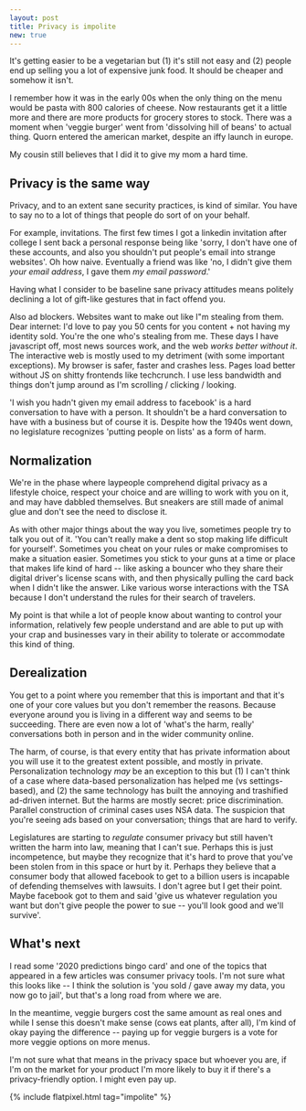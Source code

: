 ```yaml
---
layout: post
title: Privacy is impolite
new: true
---
```


It's getting easier to be a vegetarian but (1) it's still not easy and (2) people end up selling you a lot of expensive junk food. It should be cheaper and somehow it isn't.

I remember how it was in the early 00s when the only thing on the menu would be pasta with 800 calories of cheese. Now restaurants get it a little more and there are more products for grocery stores to stock. There was a moment when 'veggie burger' went from 'dissolving hill of beans' to actual thing. Quorn entered the american market, despite an iffy launch in europe.

My cousin still believes that I did it to give my mom a hard time.

## Privacy is the same way

Privacy, and to an extent sane security practices, is kind of similar. You have to say no to a lot of things that people do sort of on your behalf.

For example, invitations. The first few times I got a linkedin invitation after college I sent back a personal response being like 'sorry, I don't have one of these accounts, and also you shouldn't put people's email into strange websites'. Oh how naive. Eventually a friend was like 'no, I didn't give them *your email address*, I gave them *my email password*.'

Having what I consider to be baseline sane privacy attitudes means politely declining a lot of gift-like gestures that in fact offend you.

Also ad blockers. Websites want to make out like I"m stealing from them. Dear internet: I'd love to pay you 50 cents for you content + not having my identity sold. You're the one who's stealing from me. These days I have javascript off, most news sources work, and the web *works better without it*. The interactive web is mostly used to my detriment (with some important exceptions). My browser is safer, faster and crashes less. Pages load better without JS on shitty frontends like techcrunch. I use less bandwidth and things don't jump around as I'm scrolling / clicking / looking.

'I wish you hadn't given my email address to facebook' is a hard conversation to have with a person. It shouldn't be a hard conversation to have with a business but of course it is. Despite how the 1940s went down, no legislature recognizes 'putting people on lists' as a form of harm.

## Normalization

We're in the phase where laypeople comprehend digital privacy as a lifestyle choice, respect your choice and are willing to work with you on it, and may have dabbled themselves. But sneakers are still made of animal glue and don't see the need to disclose it.

As with other major things about the way you live, sometimes people try to talk you out of it. 'You can't really make a dent so stop making life difficult for yourself'. Sometimes you cheat on your rules or make compromises to make a situation easier. Sometimes you stick to your guns at a time or place that makes life kind of hard -- like asking a bouncer who they share their digital driver's license scans with, and then physically pulling the card back when I didn't like the answer. Like various worse interactions with the TSA because I don't understand the rules for their search of travelers.

My point is that while a lot of people know about wanting to control your information, relatively few people understand and are able to put up with your crap and businesses vary in their ability to tolerate or accommodate this kind of thing.

## Derealization

You get to a point where you remember that this is important and that it's one of your core values but you don't remember the reasons. Because everyone around you is living in a different way and seems to be succeeding. There are even now a lot of 'what's the harm, really' conversations both in person and in the wider community online.

The harm, of course, is that every entity that has private information about you will use it to the greatest extent possible, and mostly in private. Personalization technology *may* be an exception to this but (1) I can't think of a case where data-based personalization has helped me (vs settings-based), and (2) the same technology has built the annoying and trashified ad-driven internet. But the harms are mostly secret: price discrimination. Parallel construction of criminal cases uses NSA data. The suspicion that you're seeing ads based on your conversation; things that are hard to verify.

Legislatures are starting to *regulate* consumer privacy but still haven't written the harm into law, meaning that I can't sue. Perhaps this is just incompetence, but maybe they recognize that it's hard to prove that you've been stolen from in this space or hurt by it. Perhaps they believe that a consumer body that allowed facebook to get to a billion users is incapable of defending themselves with lawsuits. I don't agree but I get their point. Maybe facebook got to them and said 'give us whatever regulation you want but don't give people the power to sue -- you'll look good and we'll survive'.

## What's next

I read some '2020 predictions bingo card' and one of the topics that appeared in a few articles was consumer privacy tools. I'm not sure what this looks like -- I think the solution is 'you sold / gave away my data, you now go to jail', but that's a long road from where we are.

In the meantime, veggie burgers cost the same amount as real ones and while I sense this doesn't make sense (cows eat plants, after all), I'm kind of okay paying the difference -- paying up for veggie burgers is a vote for more veggie options on more menus.

I'm not sure what that means in the privacy space but whoever you are, if I'm on the market for your product I'm more likely to buy it if there's a privacy-friendly option. I might even pay up.

{% include flatpixel.html tag="impolite" %}
